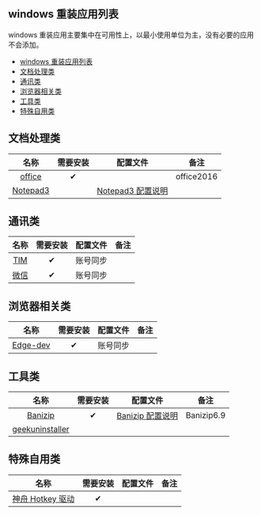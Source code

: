 ## windows 重装应用列表

windows 重装应用主要集中在可用性上，以最小使用单位为主，没有必要的应用不会添加。

- [windows 重装应用列表](#windows-重装应用列表)
- [文档处理类](#文档处理类)
- [通讯类](#通讯类)
- [浏览器相关类](#浏览器相关类)
- [工具类](#工具类)
- [特殊自用类](#特殊自用类)

## 文档处理类

|    名称    | 需要安装 |      配置文件       |    备注    |
| :--------: | :------: | :-----------------: | :--------: |
|  [office]  |    ✔     |                     | office2016 |
| [Notepad3] |          | [Notepad3 配置说明] |            |

[office]: https://www.office.com/
[notepad3]: https://www.rizonesoft.com/downloads/notepad3/
[notepad3 配置说明]: https://github.com/yi-Xu-0100/Application-Lists/tree/master/Configuration#notepad3

## 通讯类

|  名称  | 需要安装 | 配置文件 | 备注 |
| :----: | :------: | :------: | :--: |
| [TIM]  |    ✔     | 账号同步 |      |
| [微信] |    ✔     | 账号同步 |      |

[tim]: https://tim.qq.com/
[微信]: https://weixin.qq.com/

## 浏览器相关类

|    名称    | 需要安装 | 配置文件 | 备注 |
| :--------: | :------: | :------: | :--: |
| [Edge-dev] |    ✔     | 账号同步 |      |

[edge-dev]: https://www.microsoft.com/en-us/edge/business/download

## 工具类

|       名称        | 需要安装 |      配置文件      |    备注    |
| :---------------: | :------: | :----------------: | :--------: |
|     [Banizip]     |    ✔     | [Banizip 配置说明] | Banizip6.9 |
| [geekuninstaller] |          |                    |            |

[banizip]: https://www.bandisoft.com/bandizip/
[banizip 配置说明]: https://github.com/yi-Xu-0100/Application-Lists/tree/master/Configuration#banizipreg
[geekuninstaller]: https://geekuninstaller.com/download

## 特殊自用类

|        名称        | 需要安装 | 配置文件 | 备注 |
| :----------------: | :------: | :------: | :--: |
| [神舟 Hotkey 驱动] |    ✔     |          |      |

[神舟 hotkey 驱动]: http://www.hasee.com/Chinese/drivers/drivers/index.php/Download/Index/model.html?id=193
